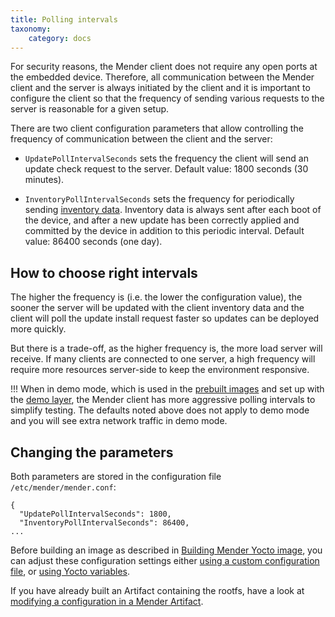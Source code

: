 ```yaml
---
title: Polling intervals
taxonomy:
    category: docs
---
```


For security reasons, the Mender client does not require any open ports at the embedded device.
Therefore, all communication between the Mender client and the server is always initiated by the client and
it is important to configure the client so that the frequency of sending various requests to the server is
reasonable for a given setup.

There are two client configuration parameters that allow controlling the frequency of communication between
the client and the server:

* `UpdatePollIntervalSeconds` sets the frequency the client will send an update check request to the server.
Default value: 1800 seconds (30 minutes).

* `InventoryPollIntervalSeconds` sets the frequency for periodically sending [inventory data](../../inventory).
Inventory data is always sent after each boot of the device, and after a new update has been
correctly applied and committed by the device in addition to this periodic interval.
Default value: 86400 seconds (one day). 

## How to choose right intervals

The higher the frequency is (i.e. the lower the configuration value), the sooner the server will
be updated with the client inventory data and the client will poll the update install request faster
so updates can be deployed more quickly.

But there is a trade-off, as the higher frequency is, the more load server will receive.
If many clients are connected to one server, a high frequency
will require more resources server-side to keep the environment responsive.

!!! When in demo mode, which is used in the [prebuilt images](../../../getting-started/download-test-images) and set up with the [demo layer](../../../artifacts/building-mender-yocto-image#adding-the-meta-layers), the Mender client has more aggressive polling intervals to simplify testing. The defaults noted above does not apply to demo mode and you will see extra network traffic in demo mode.


## Changing the parameters

Both parameters are stored in the configuration file `/etc/mender/mender.conf`:

```
{
  "UpdatePollIntervalSeconds": 1800,
  "InventoryPollIntervalSeconds": 86400,
...
```

Before building an image as described in [Building Mender Yocto
image](../../../artifacts/building-mender-yocto-image), you can adjust these configuration settings
either [using a custom configuration file](..), or [using Yocto
variables](../../../artifacts/image-configuration#configuring-polling-intervals).

If you have already built an Artifact containing the rootfs, have a look at
[modifying a configuration in a Mender Artifact](../../../artifacts/modifying-a-mender-artifact#modifying-a-configuration-file).
